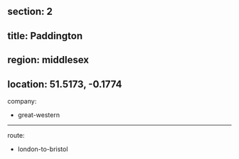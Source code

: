 section: 2
----
title: Paddington
----
region: middlesex
----
location: 51.5173, -0.1774
----
company:
- great-western
----
route:
- london-to-bristol
